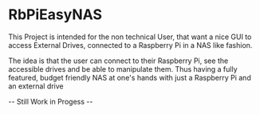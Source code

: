 # RbPiEasyNAS

This Project is intended for the non technical User, that want a nice GUI to access External Drives, connected to 
a Raspberry Pi in a NAS like fashion.

The idea is that the user can connect to their Raspberry Pi, see the accessible drives and be able to manipulate them.
Thus having a fully featured, budget friendly NAS at one's hands with just a Raspberry Pi and an external drive

-- Still Work in Progess --
